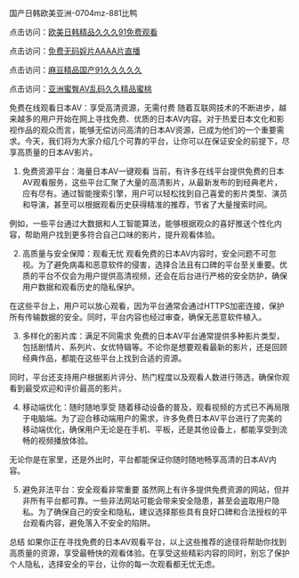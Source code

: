 
国产日韩欧美亚洲-0704mz-881比鸭


点击访问：<a href="https://gfd-5xg.pages.dev/">欧美日韩精品久久久91免费观看</a>

点击访问：<a href="https://gsd-agv.pages.dev/">免费无码婬片AAAA片直播</a>

点击访问：<a href="https://bered.pages.dev/">麻豆精品国产91久久久久久</a>

点击访问：<a href="https://gda-c7m.pages.dev/">亚洲蜜臀AV乱码久久精品蜜桃</a>



免费在线观看日本AV：享受高清资源，无需付费
随着互联网技术的不断进步，越来越多的用户开始在网上寻找免费、优质的日本AV内容。对于热爱日本文化和影视作品的观众而言，能够无偿访问高清的日本AV资源，已成为他们的一个重要需求。今天，我们将为大家介绍几个可靠的平台，让你可以在保证安全的前提下，尽享高质量的日本AV影片。

1. 免费资源平台：海量日本AV一键观看
当前，有许多在线平台提供免费的日本AV观看服务，这些平台汇聚了大量的高清影片，从最新发布的到经典老片，应有尽有。通过智能搜索引擎，用户可以轻松找到自己喜爱的影片类型、演员和导演，甚至可以根据观看历史获得精准的推荐，节省了大量搜索时间。

例如，一些平台通过大数据和人工智能算法，能够根据观众的喜好推送个性化内容，帮助用户找到更多符合自己口味的影片，提升观看体验。

2. 高质量与安全保障：观看无忧
观看免费的日本AV内容时，安全问题不可忽视。为了避免病毒和恶意软件的侵害，选择合法且有口碑的平台至关重要。优质的平台不仅会为用户提供高清视频，还会在后台进行严格的安全防护，确保用户数据和观看历史的隐私保护。

在这些平台上，用户可以放心观看，因为平台通常会通过HTTPS加密连接，保护所有传输数据的安全。同时，平台内容也经过审查，确保无恶意软件植入。

3. 多样化的影片库：满足不同需求
免费的日本AV平台通常提供多种影片类型，包括剧情片、系列片、女优特辑等。不论你是想要观看最新的影片，还是回顾经典作品，都能在这些平台上找到合适的资源。

同时，平台还支持用户根据影片评分、热门程度以及观看人数进行筛选，确保你观看到最受欢迎和评价最高的影片。

4. 移动端优化：随时随地享受
随着移动设备的普及，观看视频的方式已不再局限于电脑端。为了迎合移动端用户的需求，许多免费日本AV平台进行了完美的移动端优化，确保用户无论是在手机、平板，还是其他设备上，都能享受到流畅的视频播放体验。

无论你是在家里，还是外出时，平台都能保证你随时随地畅享高清的日本AV内容。

5. 避免非法平台：安全观看非常重要
虽然网上有许多提供免费资源的网站，但并非所有平台都可靠。一些非法网站可能会带来安全隐患，甚至会盗取用户隐私。为了确保自己的安全和隐私，建议选择那些具有良好口碑和合法授权的平台观看内容，避免落入不安全的陷阱。

总结
如果你正在寻找免费的日本AV观看平台，以上这些推荐的途径将帮助你找到高质量的资源，享受最畅快的观看体验。在享受这些精彩内容的同时，别忘了保护个人隐私，选择安全的平台，让你的每一次观看都无忧无虑。







<span style="display:none;">[Canonical link](  ）</span>
